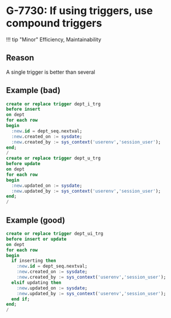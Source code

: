 # G-7730: If using triggers, use compound triggers

!!! tip "Minor"
    Efficiency, Maintainability

## Reason

A single trigger is better than several

## Example (bad)

```sql
create or replace trigger dept_i_trg
before insert
on dept
for each row
begin
  :new.id = dept_seq.nextval;
  :new.created_on := sysdate;
  :new.created_by := sys_context('userenv','session_user');
end;
/
create or replace trigger dept_u_trg
before update
on dept
for each row
begin
  :new.updated_on := sysdate;
  :new.updated_by := sys_context('userenv','session_user');
end;
/
```


## Example (good)

```sql
create or replace trigger dept_ui_trg
before insert or update
on dept
for each row
begin
  if inserting then
    :new.id = dept_seq.nextval;
    :new.created_on := sysdate;
    :new.created_by := sys_context('userenv','session_user');
  elsif updating then
    :new.updated_on := sysdate;
    :new.updated_by := sys_context('userenv','session_user');
  end if;
end;
/
```
